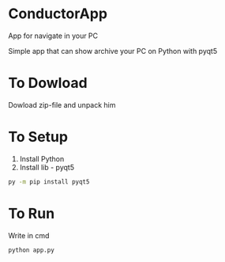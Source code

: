 # ConductorApp

App for navigate in your PC

Simple app that can show archive your PC on Python with pyqt5

# To Dowload

Dowload zip-file and unpack him

# To Setup

1. Install Python
2. Install lib - pyqt5

```bash
py -m pip install pyqt5
```

# To Run

Write in cmd

```bash
python app.py
```
